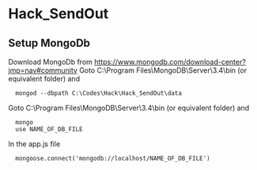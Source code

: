 # Hack_SendOut

## Setup MongoDb
Download MongoDb from https://www.mongodb.com/download-center?jmp=nav#community
Goto C:\Program Files\MongoDB\Server\3.4\bin (or equivalent folder) and
```
  mongod --dbpath C:\Codes\Hack\Hack_SendOut\data
```
Goto C:\Program Files\MongoDB\Server\3.4\bin (or equivalent folder) and
```
  mongo
  use NAME_OF_DB_FILE
```
In the app.js file
```
  mongoose.connect('mongodb://localhost/NAME_OF_DB_FILE')
```
